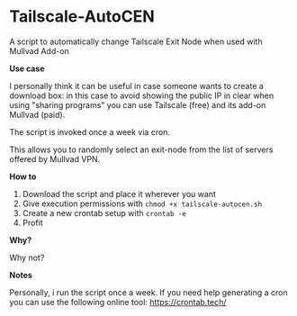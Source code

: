 # Tailscale-AutoCEN
A script to automatically change Tailscale Exit Node when used with Mullvad Add-on

**Use case**

I personally think it can be useful in case someone wants to create a download box: in this case to avoid showing the public IP in clear when using "sharing programs" you can use Tailscale (free) and its add-on Mullvad (paid).

The script is invoked once a week via cron.

This allows you to randomly select an exit-node from the list of servers offered by Mullvad VPN.

**How to**

1. Download the script and place it wherever you want
2. Give execution permissions with `chmod +x tailscale-autocen.sh`
3. Create a new crontab setup with `crontab -e`
4. Profit

**Why?**

Why not?

**Notes**

Personally, i run the script once a week.
If you need help generating a cron you can use the following online tool: https://crontab.tech/
